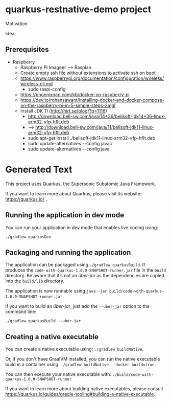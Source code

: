 # quarkus-restnative-demo project

Motivation

Idea

## Prerequisites
* Raspberry
    * Raspberry Pi Imageer --> Raspian
    * Create empty ssh file without extensions to activate ssh on boot
    * https://www.raspberrypi.org/documentation/configuration/wireless/wireless-cli.md
        * sudo raspi-config
    * https://phoenixnap.com/kb/docker-on-raspberry-pi
    * https://dev.to/rohansawant/installing-docker-and-docker-compose-on-the-raspberry-pi-in-5-simple-steps-3mgl
    * Install JDK 11 (http://hirt.se/blog/?p=1116)
        * http://download.bell-sw.com/java/14+36/bellsoft-jdk14+36-linux-arm32-vfp-hflt.deb
        * --> http://download.bell-sw.com/java/11/bellsoft-jdk11-linux-arm32-vfp-hflt.deb
        * sudo apt-get install ./bellsoft-jdk11-linux-arm32-vfp-hflt.deb
        * sudo update-alternatives --config javac
        * sudo update-alternatives --config java
    


# Generated Text

This project uses Quarkus, the Supersonic Subatomic Java Framework.

If you want to learn more about Quarkus, please visit its website: https://quarkus.io/ .

## Running the application in dev mode

You can run your application in dev mode that enables live coding using:
```
./gradlew quarkusDev
```

## Packaging and running the application

The application can be packaged using `./gradlew quarkusBuild`.
It produces the `code-with-quarkus-1.0.0-SNAPSHOT-runner.jar` file in the `build` directory.
Be aware that it’s not an _über-jar_ as the dependencies are copied into the `build/lib` directory.

The application is now runnable using `java -jar build/code-with-quarkus-1.0.0-SNAPSHOT-runner.jar`.

If you want to build an _über-jar_, just add the `--uber-jar` option to the command line:
```
./gradlew quarkusBuild --uber-jar
```

## Creating a native executable

You can create a native executable using: `./gradlew buildNative`.

Or, if you don't have GraalVM installed, you can run the native executable build in a container using: `./gradlew buildNative --docker-build=true`.

You can then execute your native executable with: `./build/code-with-quarkus-1.0.0-SNAPSHOT-runner`

If you want to learn more about building native executables, please consult https://quarkus.io/guides/gradle-tooling#building-a-native-executable.